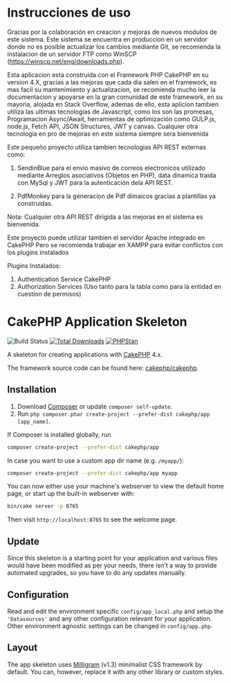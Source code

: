 # Instrucciones de uso

Gracias por la colaboración en creacion y mejoras de nuevos modulos de este sistema. Este sistema se encuentra en produccion en un servidor donde no es posible actualizar los cambios mediante Git, se recomienda la instalacion de un servidor FTP como WinSCP (https://winscp.net/eng/downloads.php).

Esta aplicacion esta construida con el Framework PHP CakePHP en su version 4.X, gracias a las mejoras que cada dia salen en el framework, es mas facil su mantenimiento y actualizacion, se recomienda mucho leer la documentacion y apoyarse en la gran comunidad de este framework, en su mayoria, alojada en Stack Overflow, ademas de ello, esta aplicion tambien utiliza las ultimas tecnologias de Javascript, como los son las promesas, Programacion Async/Await, herramientas de optimización como GULP.js, node.js, Fetch API, JSON Structures, JWT y canvas. Cualquier otra tecnologia en pro de mejoras en este sistema siempre sera bienvenida

Este pequeño proyecto utiliza tambien tecnologias API REST externas como:
1. SendinBlue para el envio masivo de correos electronicos utilizado mediante Arreglos asociativos (Objetos en PHP), data dinamica traida con MySql y JWT para la autenticación dela API REST.

2. PdfMonkey para la generacion de Pdf dimaicos gracias a plantillas ya construidas.

Nota: Cualquier otra API REST dirigida a las mejoras en el sistema es bienvenida.

Este proyecto puede utilizar tambien el servidor Apache integrado en CakePHP Pero se recomienda trabajar en XAMPP para evitar conflictos con los plugins instalados

Plugins Instalados: 
1. Authentication Service CakePHP 
2. Authorization Services (Uso tanto para la tabla como para la entidad en cuestion de permisos)





# CakePHP Application Skeleton

![Build Status](https://github.com/cakephp/app/actions/workflows/ci.yml/badge.svg?branch=master)
[![Total Downloads](https://img.shields.io/packagist/dt/cakephp/app.svg?style=flat-square)](https://packagist.org/packages/cakephp/app)
[![PHPStan](https://img.shields.io/badge/PHPStan-level%207-brightgreen.svg?style=flat-square)](https://github.com/phpstan/phpstan)

A skeleton for creating applications with [CakePHP](https://cakephp.org) 4.x.

The framework source code can be found here: [cakephp/cakephp](https://github.com/cakephp/cakephp).

## Installation

1. Download [Composer](https://getcomposer.org/doc/00-intro.md) or update `composer self-update`.
2. Run `php composer.phar create-project --prefer-dist cakephp/app [app_name]`.

If Composer is installed globally, run

```bash
composer create-project --prefer-dist cakephp/app
```

In case you want to use a custom app dir name (e.g. `/myapp/`):

```bash
composer create-project --prefer-dist cakephp/app myapp
```

You can now either use your machine's webserver to view the default home page, or start
up the built-in webserver with:

```bash
bin/cake server -p 8765
```

Then visit `http://localhost:8765` to see the welcome page.

## Update

Since this skeleton is a starting point for your application and various files
would have been modified as per your needs, there isn't a way to provide
automated upgrades, so you have to do any updates manually.

## Configuration

Read and edit the environment specific `config/app_local.php` and setup the 
`'Datasources'` and any other configuration relevant for your application.
Other environment agnostic settings can be changed in `config/app.php`.

## Layout

The app skeleton uses [Milligram](https://milligram.io/) (v1.3) minimalist CSS
framework by default. You can, however, replace it with any other library or
custom styles.
